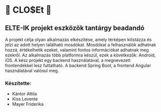 # :toilet: CLO$Et :toilet:

## ELTE-IK projekt eszközök tantárgy beadandó

A projekt célja olyan alkalmazás elkészítése, amely térképen kilistázza és jelzi az adott helyen található mosdókat.
Mosdókat a felhasználók adhatnak hozzá, értékelhetik ezeket, valamint fontos információkat adhatnak meg ezekről.
Az alkalmazás több platformra készül, ezek a következők: Android, iOS. 
A kész projekt egy backend használatával, a megnevezett frontendekkel lesz futtatható.
A backend Spring Boot, a frontend Angular használatával valósul meg.

### Készítette:
* Kántor Attila
* Kiss Levente
* Mayer Friderika
